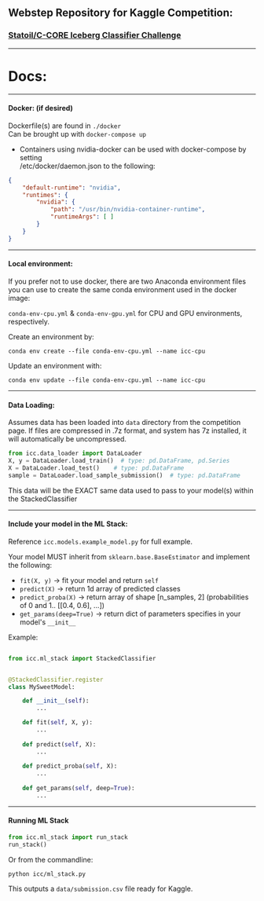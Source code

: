 ## Webstep Repository for Kaggle Competition:  
### [Statoil/C-CORE Iceberg Classifier Challenge](https://www.kaggle.com/c/statoil-iceberg-classifier-challenge)

---
# Docs:

---

#### Docker: (if desired)
Dockerfile(s) are found in `./docker`  
Can be brought up with `docker-compose up`
* Containers using nvidia-docker can be used with docker-compose by setting   
/etc/docker/daemon.json to the following:  
```json
{
    "default-runtime": "nvidia",
    "runtimes": {
        "nvidia": {
            "path": "/usr/bin/nvidia-container-runtime",
            "runtimeArgs": [ ]
        }
    }
}
```

---

#### Local environment:

If you prefer not to use docker, there are two Anaconda environment files
you can use to create the same conda environment used in the docker image:

`conda-env-cpu.yml` & `conda-env-gpu.yml` for CPU and GPU environments, respectively.  

Create an environment by:  
```commandline
conda env create --file conda-env-cpu.yml --name icc-cpu
```

Update an environment with: 
```commandline
conda env update --file conda-env-cpu.yml --name icc-cpu
```

---

#### Data Loading:
Assumes data has been loaded into `data` directory from the competition page. 
If files are compressed in .7z format, and system has 7z installed, it will automatically be uncompressed.  

```python
from icc.data_loader import DataLoader
X, y = DataLoader.load_train()  # type: pd.DataFrame, pd.Series
X = DataLoader.load_test()    # type: pd.DataFrame
sample = DataLoader.load_sample_submission()  # type: pd.DataFrame
```

This data will be the EXACT same data used to pass to your model(s) within the StackedClassifier

---

#### Include your model in the ML Stack:

Reference `icc.models.example_model.py` for full example.

Your model MUST inherit from `sklearn.base.BaseEstimator` and implement the following:
- `fit(X, y)` -> fit your model and return `self`
- `predict(X)` -> return 1d array of predicted classes
- `predict_proba(X)` -> return array of shape [n_samples, 2] (probabilities of 0 and 1.. [[0.4, 0.6], ...])
- `get_params(deep=True)` -> return dict of parameters specifies in your model's `__init__` 


Example:
```python 

from icc.ml_stack import StackedClassifier


@StackedClassifier.register
class MySweetModel:

    def __init__(self):
        ...

    def fit(self, X, y):
        ...
        
    def predict(self, X):
        ...
        
    def predict_proba(self, X):
        ...
        
    def get_params(self, deep=True):
        ...
```

---


#### Running ML Stack

```python
from icc.ml_stack import run_stack
run_stack()
```

Or from the commandline:

```commandline
python icc/ml_stack.py
```

This outputs a `data/submission.csv` file ready for Kaggle.